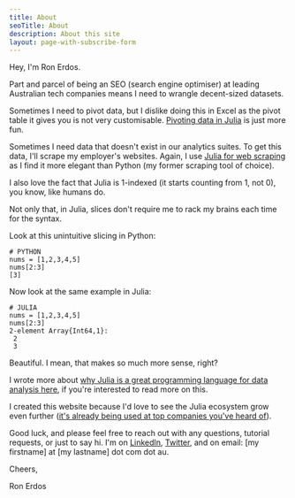 ```yaml
---
title: About
seoTitle: About
description: About this site
layout: page-with-subscribe-form
---
```


Hey, I'm Ron Erdos.

Part and parcel of being an SEO (search engine optimiser) at leading Australian tech companies means I need to wrangle decent-sized datasets.

Sometimes I need to pivot data, but I dislike doing this in Excel as the pivot table it gives you is not very customisable. [Pivoting data in Julia](../julia/dataframes/#how-to-use-pivot-tables-in-julia-dataframes) is just more fun.

Sometimes I need data that doesn't exist in our analytics suites. To get this data, I'll scrape my employer's websites. Again, I use [Julia for web scraping](../julia/scraping/) as I find it more elegant than Python (my former scraping tool of choice).

I also love the fact that Julia is 1-indexed (it starts counting from 1, not 0), you know, like humans do.

Not only that, in Julia, slices don't require me to rack my brains each time for the syntax.

Look at this unintuitive slicing in Python:

```
# PYTHON
nums = [1,2,3,4,5]
nums[2:3]
[3]
```

Now look at the same example in Julia:

```
# JULIA
nums = [1,2,3,4,5]
nums[2:3]
2-element Array{Int64,1}:
 2
 3
```

Beautiful. I mean, that makes so much more sense, right?

I wrote more about [why Julia is a great programming language for data analysis here](../julia/why/), if you're interested to read more on this.

I created this website because I'd love to see the Julia ecosystem grow even further ([it's already being used at top companies you've heard of](../julia/why/#who-uses-julia)).

Good luck, and please feel free to reach out with any questions, tutorial requests, or just to say hi. I'm on [LinkedIn](https://www.linkedin.com/in/ronerdos/), [Twitter](https://twitter.com/RonErdos), and on email: [my firstname] at [my lastname] dot com dot au.

Cheers,

Ron Erdos
